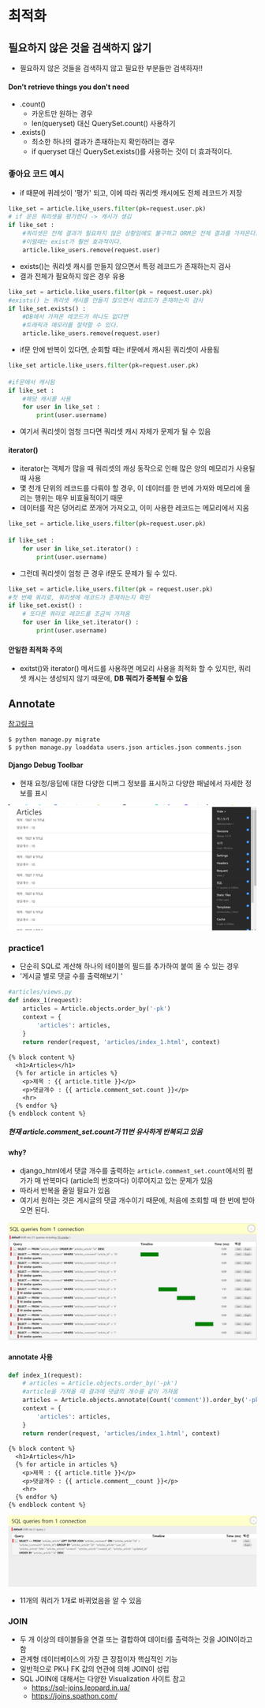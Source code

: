 # 최적화

## 필요하지 않은 것을 검색하지 않기 

- 필요하지 않은 것들을 검색하지 않고 필요한 부분들만 검색하자!! 

#### Don't retrieve things you don't need

- .count()
  - 카운트만 원하는 경우
  - len(queryset) 대신 QuerySet.count() 사용하기
- .exists()
  - 최소한 하나의 결과가 존재하는지 확인하려는 경우
  - if queryset 대신 QuerySet.exists()를 사용하는 것이 더 효과적이다. 



### 좋아요 코드 예시

- if 때문에 퀴레섯이 '평가' 되고, 이에 따라 쿼리셋 캐시에도 전체 레코드가 저장

```python
like_set = article.like_users.filter(pk=request.user.pk)
# if 문은 쿼리셋을 평가한다 -> 캐시가 생김 
if like_set :
    #쿼리셋은 전체 결과가 필요하지 않은 상황임에도 불구하고 ORM은 전체 결과를 가져온다. 
    #이럴때는 exist가 훨씬 효과적이다. 
    article.like_users.remove(request.user)
```

- exists()는 쿼리셋 캐시를 만들지 않으면서 특정 레코드가 존재하는지 검사
- 결과 전체가 필요하지 않은 경우 유용

```python
like_set = article.like_users.filter(pk = request.user.pk)
#exists() 는 쿼리셋 캐시를 만들지 않으면서 레코드가 존재하는지 검사
if like_set.exists() :
    #DB에서 가져온 레코드가 하나도 없다면
    #트래픽과 메모리를 절약할 수 있다.
    article.like_users.remove(request.user)
```

- if문 안에 반복이 있다면, 순회할 때는 if문에서 캐시된 쿼리셋이 사용됨

```python
like_set article.like_users.filter(pk=request.user.pk)

#if문에서 캐시됨 
if like_set : 
    #해당 캐시를 사용 
    for user in like_set :
        print(user.username)
```

- 여기서 쿼리셋이 엄청 크다면 쿼리셋 캐시 자체가 문제가 될 수 있음 

#### iterator() 

- iterator는 객체가 많을 때 쿼리셋의 캐싱 동작으로 인해 많은 양의 메모리가 사용될 때 사용
- 몇 천개 단위의 레코드를 다뤄야 할 경우, 이 데이터를 한 번에 가져와 메모리에 올리는 행위는 매우 비효율적이기 때문
- 데이터를 작은 덩어리로 쪼개어 가져오고, 이미 사용한 레코드는 메모리에서 지움

```python
like_set = article.like_users.filter(pk=request.user.pk)

if like_set :
    for user in like_set.iterator() :
        print(user.username)
```

- 그런데 쿼리셋이 엄청 큰 경우 if문도 문제가 될 수 있다.

```python
like_set = article.like_users.filter(pk = request.user.pk)
#첫 번째 쿼리로, 쿼리셋에 레코드가 존재하는지 확인
if like_set.exist() : 
    # 또다른 쿼리로 레코드를 조금씩 가져옴
    for user in like_set.iterator() :
        print(user.username)
```



#### 안일한 최적화 주의

- exitst()와 iterator() 메서드를 사용하면 메모리 사용을 최적화 할 수 있지만, 쿼리셋 캐시는 생성되지 않기 때문에, **DB 쿼리가 중복될 수 있음** 



## Annotate

[참고링크](https://github.com/holawan/SQL/tree/master/Improve_query)

```shell
$ python manage.py migrate
$ python manage.py loaddata users.json articles.json comments.json
```

#### Django Debug Toolbar

- 현재 요청/응답에 대한 다양한 디버그 정보를 표시하고 다양한 패널에서 자세한 정보를 표시

![django-debut-toolbar](최적화.assets/django-debut-toolbar.PNG)

### practice1

- 단순히 SQL로 계산해 하나의 테이블의 필드를 추가하여 붙여 올 수 있는 경우
- '게시글 별로 댓글 수를 출력해보기 '

````python
#articles/views.py
def index_1(request):
    articles = Article.objects.order_by('-pk')
    context = {
        'articles': articles,
    }
    return render(request, 'articles/index_1.html', context)
````

```django
{% block content %}
  <h1>Articles</h1>
  {% for article in articles %}
    <p>제목 : {{ article.title }}</p>
    <p>댓글개수 : {{ article.comment_set.count }}</p>
    <hr>
  {% endfor %}
{% endblock content %}

```

##### 현재 article.comment_set.count가 11번 유사하게 반복되고 있음 

#### why?

- django_html에서 댓글 개수를 출력하는 `article.comment_set.count`에서의 평가가 매 반복마다 (article의 번호마다) 이루어지고 있는 문제가 있음
- 따라서 반복을 줄일 필요가 있음
- 여기서 원하는 것은 게시글의 댓글 개수이기 때문에, 처음에 조회할 때 한 번에 받아오면 된다. 

![개선전](최적화.assets/개선전.PNG)

#### annotate 사용

```python
def index_1(request):
    # articles = Article.objects.order_by('-pk')
    #article을 가져올 때 결과에 댓글의 개수를 같이 가져옴 
    articles = Article.objects.annotate(Count('comment')).order_by('-pk')
    context = {
        'articles': articles,
    }
    return render(request, 'articles/index_1.html', context)
```

```django
{% block content %}
  <h1>Articles</h1>
  {% for article in articles %}
    <p>제목 : {{ article.title }}</p>
    <p>댓글개수 : {{ article.comment__count }}</p>
    <hr>
  {% endfor %}
{% endblock content %}
```

![개선후](최적화.assets/개선후.PNG)

- 11개의 쿼리가 1개로 바뀌었음을 알 수 있음

### JOIN

- 두 개 이상의 테이블들을 연결 또는 결합하여 데이터를 출력하는 것을 JOIN이라고 함
- 관계형 데이터베이스의 가장 큰 장점이자 핵심적인 기능
- 일반적으로 PK나 FK 값의 연관에 의해 JOIN이 성립
- SQL JOIN에 대해서는 다양한 Visualization  사이트 참고
  - https://sql-joins.leopard.in.ua/
  - https://joins.spathon.com/
